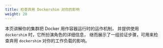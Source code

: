 ```yaml
---
title: 检查弃用 Dockershim 对你的影响
weight: 20
---
```


本页讲解你的集群把 Docker 用作容器运行时的运作机制，
并提供使用 `dockershim` 时，它所扮演角色的详细信息，
继而展示了一组验证步骤，可用来检查弃用 `dockershim` 对你的工作负载的影响。
